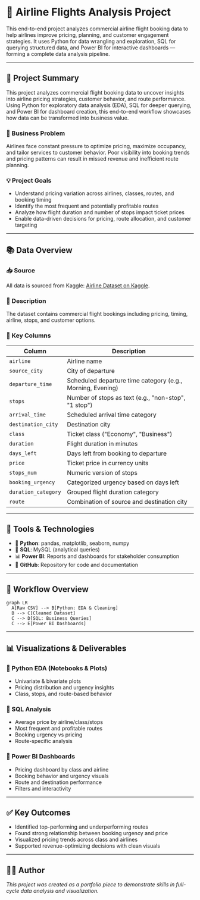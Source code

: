 # 🧭 Airline Flights Analysis Project

This end-to-end project analyzes commercial airline flight booking data to help airlines improve pricing, planning, and customer engagement strategies. It uses Python for data wrangling and exploration, SQL for querying structured data, and Power BI for interactive dashboards — forming a complete data analysis pipeline.

---

## 📌 Project Summary

This project analyzes commercial flight booking data to uncover insights into airline pricing strategies, customer behavior, and route performance. Using Python for exploratory data analysis (EDA), SQL for deeper querying, and Power BI for dashboard creation, this end-to-end workflow showcases how data can be transformed into business value.

### 🎯 Business Problem
Airlines face constant pressure to optimize pricing, maximize occupancy, and tailor services to customer behavior. Poor visibility into booking trends and pricing patterns can result in missed revenue and inefficient route planning.

### 💡 Project Goals
- Understand pricing variation across airlines, classes, routes, and booking timing
- Identify the most frequent and potentially profitable routes
- Analyze how flight duration and number of stops impact ticket prices
- Enable data-driven decisions for pricing, route allocation, and customer targeting

---

## 📚 Data Overview

### 📥 Source
All data is sourced from Kaggle: [Airline Dataset on Kaggle](https://www.kaggle.com/datasets/shubhendra7/airline-dataset).

### 📄 Description
The dataset contains commercial flight bookings including pricing, timing, airline, stops, and customer options.

### 📌 Key Columns

| Column              | Description |
|---------------------|-------------|
| `airline`           | Airline name |
| `source_city`       | City of departure |
| `departure_time`    | Scheduled departure time category (e.g., Morning, Evening) |
| `stops`             | Number of stops as text (e.g., "non-stop", "1 stop") |
| `arrival_time`      | Scheduled arrival time category |
| `destination_city`  | Destination city |
| `class`             | Ticket class ("Economy", "Business") |
| `duration`          | Flight duration in minutes |
| `days_left`         | Days left from booking to departure |
| `price`             | Ticket price in currency units |
| `stops_num`         | Numeric version of stops |
| `booking_urgency`   | Categorized urgency based on days left |
| `duration_category` | Grouped flight duration category |
| `route`             | Combination of source and destination city |

---

## 🧰 Tools & Technologies

- 🐍 **Python**: pandas, matplotlib, seaborn, numpy
- 🧾 **SQL**: MySQL (analytical queries)
- 📊 **Power BI**: Reports and dashboards for stakeholder consumption
- 📁 **GitHub**: Repository for code and documentation

---

## 🧪 Workflow Overview

```mermaid
graph LR
  A[Raw CSV] --> B[Python: EDA & Cleaning]
  B --> C[Cleaned Dataset]
  C --> D[SQL: Business Queries]
  C --> E[Power BI Dashboards]
```

---

## 📊 Visualizations & Deliverables

### 🔹 Python EDA (Notebooks & Plots)
- Univariate & bivariate plots
- Pricing distribution and urgency insights
- Class, stops, and route-based behavior

### 🔹 SQL Analysis
- Average price by airline/class/stops
- Most frequent and profitable routes
- Booking urgency vs pricing
- Route-specific analysis

### 🔹 Power BI Dashboards
- Pricing dashboard by class and airline
- Booking behavior and urgency visuals
- Route and destination performance
- Filters and interactivity

---

## ✅ Key Outcomes

- Identified top-performing and underperforming routes
- Found strong relationship between booking urgency and price
- Visualized pricing trends across class and airlines
- Supported revenue-optimizing decisions with clean visuals

---

## 👨‍💻 Author
*This project was created as a portfolio piece to demonstrate skills in full-cycle data analysis and visualization.*
